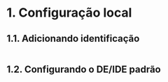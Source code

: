 # 1. Configuração local

## 1.1. Adicionando identificação

```

```

## 1.2. Configurando o DE/IDE padrão

```

```